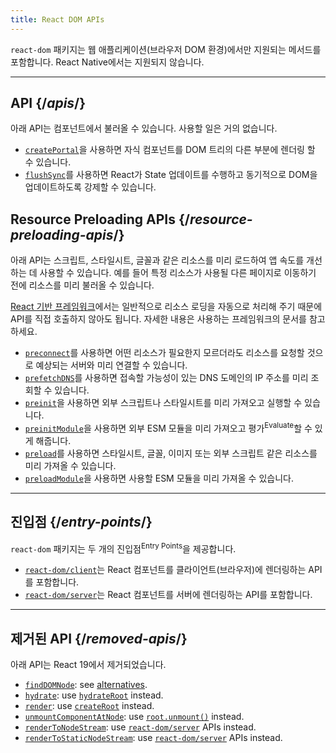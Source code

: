 ```yaml
---
title: React DOM APIs
---
```


<Intro>

`react-dom` 패키지는 웹 애플리케이션(브라우저 DOM 환경)에서만 지원되는 메서드를 포함합니다. React Native에서는 지원되지 않습니다.

</Intro>

---

## API {/*apis*/}

아래 API는 컴포넌트에서 불러올 수 있습니다. 사용할 일은 거의 없습니다.

* [`createPortal`](/reference/react-dom/createPortal)을 사용하면 자식 컴포넌트를 DOM 트리의 다른 부분에 렌더링 할 수 있습니다.
* [`flushSync`](/reference/react-dom/flushSync)를 사용하면 React가 State 업데이트를 수행하고 동기적으로 DOM을 업데이트하도록 강제할 수 있습니다.

## Resource Preloading APIs {/*resource-preloading-apis*/}

아래 API는 스크립트, 스타일시트, 글꼴과 같은 리소스를 미리 로드하여 앱 속도를 개선하는 데 사용할 수 있습니다. 예를 들어 특정 리소스가 사용될 다른 페이지로 이동하기 전에 리소스를 미리 불러올 수 있습니다.

[React 기반 프레임워크](/learn/start-a-new-react-project)에서는 일반적으로 리소스 로딩을 자동으로 처리해 주기 때문에 API를 직접 호출하지 않아도 됩니다. 자세한 내용은 사용하는 프레임워크의 문서를 참고하세요.

* [`preconnect`](/reference/react-dom/preconnect)를 사용하면 어떤 리소스가 필요한지 모르더라도 리소스를 요청할 것으로 예상되는 서버와 미리 연결할 수 있습니다.
* [`prefetchDNS`](/reference/react-dom/prefetchDNS)를 사용하면 접속할 가능성이 있는 DNS 도메인의 IP 주소를 미리 조회할 수 있습니다.
* [`preinit`](/reference/react-dom/preinit)을 사용하면 외부 스크립트나 스타일시트를 미리 가져오고 실행할 수 있습니다.
* [`preinitModule`](/reference/react-dom/preinitModule)을 사용하면 외부 ESM 모듈을 미리 가져오고 평가<sup>Evaluate</sup>할 수 있게 해줍니다.
* [`preload`](/reference/react-dom/preload)를 사용하면 스타일시트, 글꼴, 이미지 또는 외부 스크립트 같은 리소스를 미리 가져올 수 있습니다.
* [`preloadModule`](/reference/react-dom/preloadModule)을 사용하면 사용할 ESM 모듈을 미리 가져올 수 있습니다.


---

## 진입점 {/*entry-points*/}

`react-dom` 패키지는 두 개의 진입점<sup>Entry Points</sup>을 제공합니다.

* [`react-dom/client`](/reference/react-dom/client)는 React 컴포넌트를 클라이언트(브라우저)에 렌더링하는 API를 포함합니다.
* [`react-dom/server`](/reference/react-dom/server)는 React 컴포넌트를 서버에 렌더링하는 API를 포함합니다.

---

## 제거된 API {/*removed-apis*/}

아래 API는 React 19에서 제거되었습니다.

* [`findDOMNode`](https://18.react.dev/reference/react-dom/findDOMNode): see [alternatives](https://18.react.dev/reference/react-dom/findDOMNode#alternatives).
* [`hydrate`](https://18.react.dev/reference/react-dom/hydrate): use [`hydrateRoot`](/reference/react-dom/client/hydrateRoot) instead.
* [`render`](https://18.react.dev/reference/react-dom/render): use [`createRoot`](/reference/react-dom/client/createRoot) instead.
* [`unmountComponentAtNode`](/reference/react-dom/unmountComponentAtNode): use [`root.unmount()`](/reference/react-dom/client/createRoot#root-unmount) instead.
* [`renderToNodeStream`](https://18.react.dev/reference/react-dom/server/renderToNodeStream): use [`react-dom/server`](/reference/react-dom/server) APIs instead.
* [`renderToStaticNodeStream`](https://18.react.dev/reference/react-dom/server/renderToStaticNodeStream): use [`react-dom/server`](/reference/react-dom/server) APIs instead.
